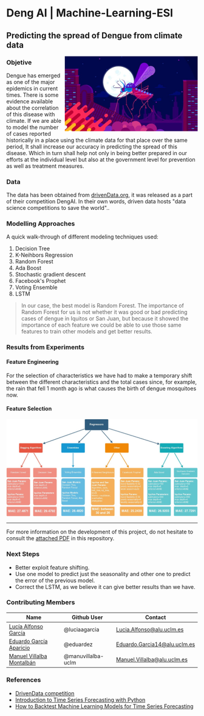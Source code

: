 # Deng AI | Machine-Learning-ESI
## Predicting the spread of Dengue from climate data

<img align='right' src='https://raw.githubusercontent.com/eduardez/Machine-Learning-ESI/master/img/Mosquito.png?token=AHJ5UMBKBLZOT6QWD5KAYXDAANW36' width='350"'>

### Objetive 
Dengue has emerged as one of the major epidemics in current times. There is some evidence available about the correlation of this disease with climate. If we are able to model the number of cases reported historically in a place using the climate data for that place over the same period, It shall increase our accuracy in predicting the spread of this disease. Which in turn shall help not only in being better prepared in our efforts at the individual level but also at the government level for prevention as well as treatment measures.

### Data
The data has been obtained from [drivenData.org](https://www.drivendata.org/competitions/44/dengai-predicting-disease-spread/), it was released as a part of their competition DengAI. In their own words, driven data hosts "data science competitions to save the world"..

### Modelling Approaches
A quick walk-through of different modeling techniques used:

1. Decision Tree
2. K-Neihbors Regression
3. Random Forest
4. Ada Boost
5. Stochastic gradient descent
6. Facebook's Prophet
7. Voting Ensemble
8. LSTM
  
>In our case, the best model is Random Forest. The importance of Random Forest for us is not whether it was good or bad predicting cases of dengue in Iquitos or San Juan, but because it showed the importance of each feature we could be able to use those same features to train other models and get better results.

### Results from Experiments

#### Feature Engineering

For the selection of characteristics we have had to make a temporary shift between the different characteristics and the total cases since, for example, the rain that fell 1 month ago is what causes the birth of dengue mosquitoes now.

#### Feature Selection
<p align='center'><img  src='https://raw.githubusercontent.com/eduardez/Machine-Learning-ESI/master/img/modelo.png?token=AHJ5UME6R7UT2HKEZXI67ULAANW2A' width='650"'></p>


------------------------------------
For more information on the development of this project, do not hesitate to consult the [attached PDF](https://github.com/eduardez/Machine-Learning-ESI/blob/master/img/Second_Milestone___Machine_Learning.pdf) in this repository.

### Next Steps
- Better exploit feature shifting.
- Use one model to predict just the seasonality and other one to predict the error of the previous model.
- Correct the LSTM, as we believe it can give better results than we have.

### Contributing Members

|Name     |  Github User   | Contact |
|---------|-----------------|---------|
|[Lucía Alfonso García](https://github.com/luciaagarcia)| @luciaagarcia       | Lucia.Alfonso@alu.uclm.es|
|[Eduardo García Aparicio](https://github.com/eduardez) |     @eduardez    | Eduardo.Garcia14@alu.uclm.es
|[Manuel Villalba Montalbán](https://github.com/manuvillalba-uclm) |     @manuvillalba-uclm    | Manuel.Villalba@alu.uclm.es |

### References
- [DrivenData competition](https://www.drivendata.org/competitions/44/dengai-predicting-disease-spread/)
- [Introduction to Time Series Forecasting with Python](https://www.studocu.com/row/document/tsinghua-university/econometrics-2/other/introduction-to-time-series-forecasting-with-python-how-to-prepare-data-and-develop-models-to-predict-the-future-by-jason-brownlee-z-lib/8650098/view)
- [How to Backtest Machine Learning Models for Time Series Forecasting](https://machinelearningmastery.com/backtest-machine-learning-models-time-series-forecasting/)
